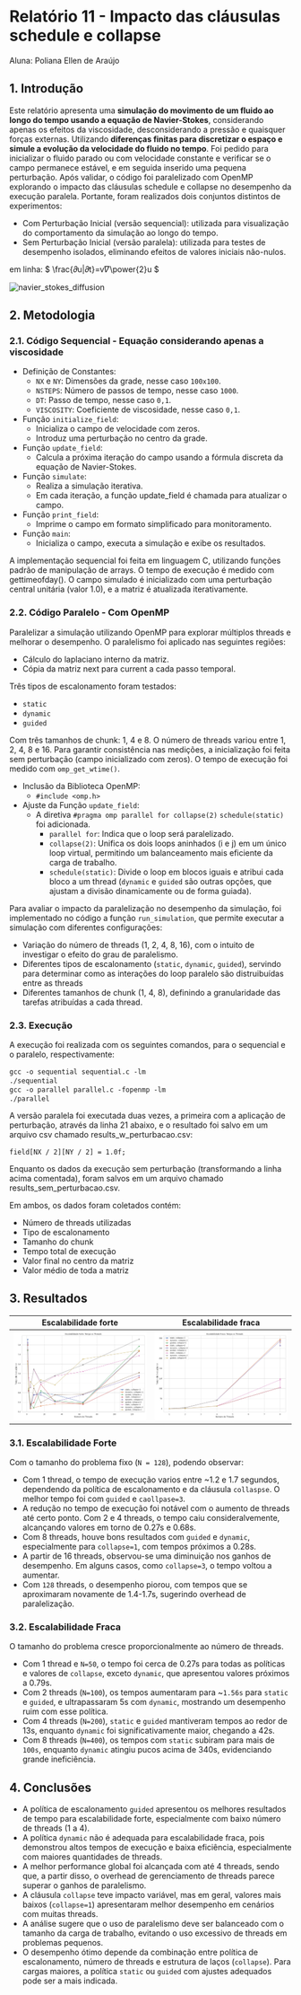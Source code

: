 # Relatório 11 - Impacto das cláusulas schedule e collapse
Aluna: Poliana Ellen de Araújo

## 1. Introdução

Este relatório apresenta uma **simulação do movimento de um fluido ao longo do tempo usando a equação de Navier-Stokes**, considerando apenas os efeitos da viscosidade, desconsiderando a pressão e quaisquer forças externas. Utilizando **diferenças finitas para discretizar o espaço e simule a evolução da velocidade do fluido no tempo**. Foi pedido para inicializar o fluido parado ou com velocidade constante e verificar se o campo permanece estável, e em seguida inserido uma pequena perturbação. Após validar, o código foi paralelizado com OpenMP explorando o impacto das cláusulas schedule e collapse no desempenho da execução paralela.
Portante, foram realizados dois conjuntos distintos de experimentos:
- Com Perturbação Inicial (versão sequencial): utilizada para visualização do comportamento da simulação ao longo do tempo.
- Sem Perturbação Inicial (versão paralela): utilizada para testes de desempenho isolados, eliminando efeitos de valores iniciais não-nulos.


 em linha: $ \frac{𝜕u|𝜕t}=v𝛻\power{2}u $

![navier_stokes_diffusion](navier_stokes_diffusion.gif)


## 2. Metodologia

### 2.1. Código Sequencial - Equação considerando apenas a viscosidade
- Definição de Constantes:
    - `NX` e `NY`: Dimensões da grade, nesse caso `100x100`.
    - `NSTEPS`: Número de passos de tempo, nesse caso `1000`.
    - `DT`: Passo de tempo, nesse caso `0,1`.
    - `VISCOSITY`: Coeficiente de viscosidade, nesse caso `0,1`.
- Função ``initialize_field``:
    - Inicializa o campo de velocidade com zeros.
    - Introduz uma perturbação no centro da grade.
- Função ``update_field``:
    - Calcula a próxima iteração do campo usando a fórmula discreta da equação de Navier-Stokes.
- Função ``simulate``:
    - Realiza a simulação iterativa.
    - Em cada iteração, a função update_field é chamada para atualizar o campo.
- Função ``print_field``:
    - Imprime o campo em formato simplificado para monitoramento.
- Função ``main``:
    - Inicializa o campo, executa a simulação e exibe os resultados.

A implementação sequencial foi feita em linguagem C, utilizando funções padrão de manipulação de arrays. O tempo de execução é medido com gettimeofday(). O campo simulado é inicializado com uma perturbação central unitária (valor 1.0), e a matriz é atualizada iterativamente.

### 2.2. Código Paralelo - Com OpenMP

Paralelizar a simulação utilizando OpenMP para explorar múltiplos threads e melhorar o desempenho. O paralelismo foi aplicado nas seguintes regiões:
- Cálculo do laplaciano interno da matriz.
- Cópia da matriz next para current a cada passo temporal.

Três tipos de escalonamento foram testados:
- ``static``
- `dynamic`
- `guided`

Com três tamanhos de chunk: 1, 4 e 8. O número de threads variou entre 1, 2, 4, 8 e 16. Para garantir consistência nas medições, a inicialização foi feita sem perturbação (campo inicializado com zeros). O tempo de execução foi medido com `omp_get_wtime()`.

- Inclusão da Biblioteca OpenMP:
    - `#include <omp.h>`
- Ajuste da Função `update_field`:
    - A diretiva `#pragma omp parallel for collapse(2)` `schedule(static)` foi adicionada.
        - `parallel for`: Indica que o loop será paralelizado.
        - `collapse(2)`: Unifica os dois loops aninhados (i e j) em um único loop virtual, permitindo um balanceamento mais eficiente da carga de trabalho.
        - `schedule(static)`: Divide o loop em blocos iguais e atribui cada bloco a um thread (`dynamic` e `guided` são outras opções, que ajustam a divisão dinamicamente ou de forma guiada).

Para avaliar o impacto da paralelização no desempenho da simulação, foi implementado no código a função `run_simulation`, que permite executar a simulação com diferentes configurações:
- Variação do número de threads (1, 2, 4, 8, 16), com o intuito de investigar o efeito do grau de paralelismo.
- Diferentes tipos de escalonamento (`static`, `dynamic`, `guided`), servindo para determinar como as interações do loop paralelo são distruibuídas entre as threads
- Diferentes tamanhos de chunk (1, 4, 8), definindo a granularidade das tarefas atribuídas a cada thread.

### 2.3. Execução

A execução foi realizada com os seguintes comandos, para o sequencial e o paralelo, respectivamente:

```
gcc -o sequential sequential.c -lm
./sequential
gcc -o parallel parallel.c -fopenmp -lm
./parallel
```

A versão paralela foi executada duas vezes, a primeira com a aplicação de perturbação, através da linha 21 abaixo, e o resultado foi salvo em um arquivo csv chamado results_w_perturbacao.csv:
```
field[NX / 2][NY / 2] = 1.0f;
```

Enquanto os dados da execução sem perturbação (transformando a linha acima comentada), foram salvos em um arquivo chamado results_sem_perturbacao.csv.

Em ambos, os dados foram coletados contém:
- Número de threads utilizadas
- Tipo de escalonamento
- Tamanho do chunk
- Tempo total de execução
- Valor final no centro da matriz
- Valor médio de toda a matriz

## 3. Resultados

|Escalabilidade forte|Escalabilidade fraca|
|-----|-----|
|![Escalabilidade forte](https://github.com/polianaraujo/parallelp/blob/main/tarefa12/graficos/escalabilidade_forte.png)|![Escalabilidade fraca](https://github.com/polianaraujo/parallelp/blob/main/tarefa12/graficos/escalabilidade_fraca.png)|

### 3.1. Escalabilidade Forte
Com o tamanho do problema fixo (`N = 128`), podendo observar:

- Com 1 thread, o tempo de execução varios entre ~1.2 e 1.7 segundos, dependendo da política de escalonamento e da cláusula `collaspse`. O melhor tempo foi com `guided` e `caollpase=3`.
- A redução no tempo de execução foi notável com o aumento de threads até certo ponto. Com 2 e 4 threads, o tempo caiu consideralvemente, alcançando valores em torno de 0.27s e 0.68s.
- Com 8 threads, houve bons resultados com `guided` e `dynamic`, especialmente para `collapse=1`, com tempos próximos a 0.28s.
- A partir de 16 threads, observou-se uma diminuição nos ganhos de desempenho. Em alguns casos, como `collapse=3`, o tempo voltou a aumentar.
- Com `128` threads, o desempenho piorou, com tempos que se aproximaram novamente de 1.4-1.7s, sugerindo overhead de paralelização.

### 3.2. Escalabilidade Fraca

O tamanho do problema cresce proporcionalmente ao número de threads.
- Com 1 thread e `N=50`, o tempo foi cerca de 0.27s para todas as políticas e valores de `collapse`, exceto `dynamic`, que apresentou valores próximos a 0.79s.
- Com 2 threads (`N=100`), os tempos aumentaram para ~`1.56s` para `static` e `guided`, e ultrapassaram 5s com `dynamic`, mostrando um desempenho ruim com esse política.
- Com 4 threads (`N=200`), `static` e `guided` mantiveram tempos ao redor de 13s, enquanto `dynamic` foi significativamente maior, chegando a 42s.
- Com 8 threads (`N=400`), os tempos com `static` subiram para mais de `100s`, enquanto `dynamic` atingiu pucos acima de 340s, evidenciando grande ineficiência.

## 4. Conclusões

- A política de escalonamento `guided` apresentou os melhores resultados de tempo para escalabilidade forte, especialmente com baixo número de threads (1 a 4).
- A política `dynamic` não é adequada para escalabilidade fraca, pois demonstrou altos tempos de execução e baixa eficiência, especialmente com maiores quantidades de threads.
- A melhor performance global foi alcançada com até 4 threads, sendo que, a partir disso, o overhead de gerenciamento de threads parece superar o ganhos de paralelismo.
- A cláusula `collapse` teve impacto variável, mas em geral, valores mais baixos (`collapse=1`) apresentaram melhor desempenho em cenários com muitas threads.
- A análise sugere que o uso de paralelismo deve ser balanceado com o tamanho da carga de trabalho, evitando o uso excessivo de threads em problemas pequenos.
- O desempenho ótimo depende da combinação entre política de escalonamento, número de threads e estrutura de laços (`collapse`). Para cargas maiores, a política `static` ou `guided` com ajustes adequados pode ser a mais indicada.
